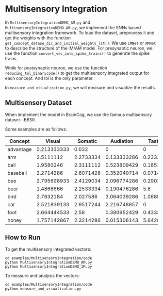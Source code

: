 # Multisensory Integration

In `MultisensoryIntegrationDEMO_AM.py` and `MultisensoryIntegrationDEMO_AM.py`, we implement the SNNs based multisensory integration framework. To load the dataset, preprocess it and get the weights with the function `get_concept_datase_dic_and_initial_weights_lst()`​. We use `IMNet`​ or ​`AMNet`​ to describe the structure of the IM/AM model. For presynaptic neuron, we use the function `convert_vec_into_spike_trains()​` to generate the spike trains.

While for postsynaptic neuron, we use the function `reducing_tol_binarycode()​` to get the multisensory integrated output for each concept. And  ​*tol*​ is the only parameter.

In `measure_and_visualization.py​`, we will measure and visualize the results.

## Multisensory Dataset 

When implement the model in BrainCog, we use the famous multisensory dataset--BBSR.

Some examples are as follows:

| Concept   | Visual      | Somatic   | Audiation   | Taste    | Smell    |
| --------- | ----------- | --------- | ----------- | -------- | -------- |
| advantage | 0.213333333 | 0.032     | 0           | 0        | 0        |
| arm       | 2.5111112   | 2.2733334 | 0.133333286 | 0.233333 | 0.4      |
| ball      | 1.9580246   | 2.3111112 | 0.523809429 | 0.185185 | 0.111111 |
| baseball  | 2.2714286   | 2.6071428 | 0.352040714 | 0.071429 | 0.392857 |
| bee       | 2.795698933 | 2.4129034 | 2.096774286 | 0.290323 | 0.419355 |
| beer      | 1.4866666   | 2.2533334 | 0.190476286 | 5.8      | 4.6      |
| bird      | 2.7632184   | 2.027586  | 3.064039286 | 1.068966 | 0.517241 |
| car       | 2.521839133 | 2.9517244 | 2.216748857 | 0        | 2.206897 |
| foot      | 2.664444533 | 2.58      | 0.380952429 | 0.433333 | 3        |
| honey     | 1.757142867 | 2.3214286 | 0.015306143 | 5.642857 | 4.535714 |

## How to Run 

To get the multisensory integrated vectors:

```
cd examples/MultisensoryIntegration/code
python MultisensoryIntegrationDEMO_AM.py
python MultisensoryIntegrationDEMO_IM.py
```

To measure and analysis the vectors:

```
cd examples/MultisensoryIntegration/code
python measure_and_visualization.py
```










